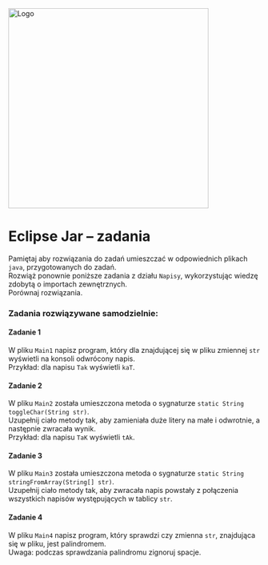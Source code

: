 <img alt="Logo" src="http://coderslab.pl/svg/logo-coderslab.svg" width="400">

#  Eclipse Jar – zadania

Pamiętaj aby rozwiązania do zadań umieszczać w odpowiednich plikach `java`, przygotowanych do zadań.  
Rozwiąż ponownie poniższe zadania z działu `Napisy`, wykorzystując wiedzę zdobytą o importach zewnętrznych.  
Porównaj rozwiązania.  

### Zadania rozwiązywane samodzielnie:  

#### Zadanie 1

W pliku `Main1` napisz program, który dla znajdującej się w pliku zmiennej `str` wyświetli na konsoli odwrócony napis.  
Przykład: dla napisu `Tak` wyświetli `kaT`.  


#### Zadanie 2

W pliku `Main2` została umieszczona metoda o sygnaturze `static String toggleChar(String str)`.  
Uzupełnij ciało metody tak, aby zamieniała duże litery na małe i odwrotnie, a następnie zwracała wynik.  
Przykład: dla napisu `TaK` wyświetli `tAk`.  


#### Zadanie 3

W pliku `Main3` została umieszczona metoda o sygnaturze `static String stringFromArray(String[] str)`.  
Uzupełnij ciało metody tak, aby zwracała napis powstały z połączenia wszystkich napisów występujących w tablicy `str`.  


#### Zadanie 4

W pliku `Main4` napisz program, który sprawdzi czy zmienna `str`, znajdująca się w pliku, jest palindromem.  
Uwaga: podczas sprawdzania palindromu zignoruj spacje.